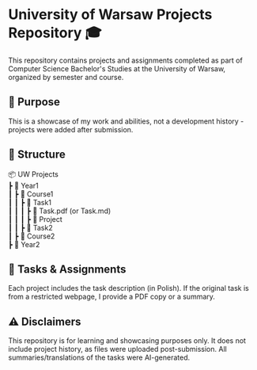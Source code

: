 # University of Warsaw Projects Repository 🎓

This repository contains projects and assignments completed as part of Computer Science Bachelor's Studies 
at the University of Warsaw, organized by semester and course.

## 🚀 Purpose
This is a showcase of my work and abilities, not a development history - projects were added after submission.

## 📂 Structure
📦 UW Projects  
 ┣ 📂 Year1  
 ┃ ┣ 📂 Course1  
 ┃ ┃ ┣ 📂 Task1  
 ┃ ┃ ┃ ┣ 📜 Task.pdf (or Task.md)  
 ┃ ┃ ┃ ┣ 📂 Project  
 ┃ ┃ ┣ 📂 Task2  
 ┃ ┣ 📂 Course2  
 ┣ 📂 Year2  

## 📝 Tasks & Assignments
Each project includes the task description (in Polish). If the original task is from a restricted webpage, I provide a PDF copy or a summary.

## ⚠️ Disclaimers
This repository is for learning and showcasing purposes only. It does not include project history, as files were uploaded post-submission.
All summaries/translations of the tasks were AI-generated.
